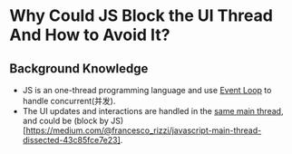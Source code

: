 # Why Could JS Block the UI Thread And How to Avoid It?
## Background Knowledge
- JS is an one-thread programming language and use [Event Loop](https://developer.mozilla.org/en-US/docs/Web/JavaScript/EventLoop) to handle concurrent(并发).
- The UI updates and interactions are handled in the [same main thread](https://taligarsiel.com/Projects/howbrowserswork1.htm), and could be (block by JS)[https://medium.com/@francesco_rizzi/javascript-main-thread-dissected-43c85fce7e23].